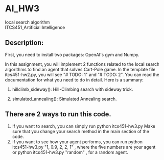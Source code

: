 # AI_HW3
local search algorithm  
ITCS451_Artificial Intelligence  

## Description:

First, you need to install two packages: OpenAI's gym and Numpy.

In this assignment, you will implement 2 functions related to the local search algorithms to find an agent that solves Cart-Pole game. In the template file itcs451-hw2.py, you will see "# TODO: 1" and "# TODO: 2". You can read the documentation for what you need to do in detail. Here is a summary:

1. hillclimb_sideway(): Hill-Climbing search with sideway trick.

2. simulated_annealing(): Simulated Annealing search.

## There are 2 ways to run this code. 

1. If you want to search, you can simply run
python itcs451-hw3.py
Make sure that you change your search method in the main section of the code.
2. If you want to see how your agent performs, you can run
python itcs451-hw3.py "1, 0.9, 2, 2, 1"
, where the five numbers are your agent or 
python itcs451-hw3.py "random"
, for a random agent.
